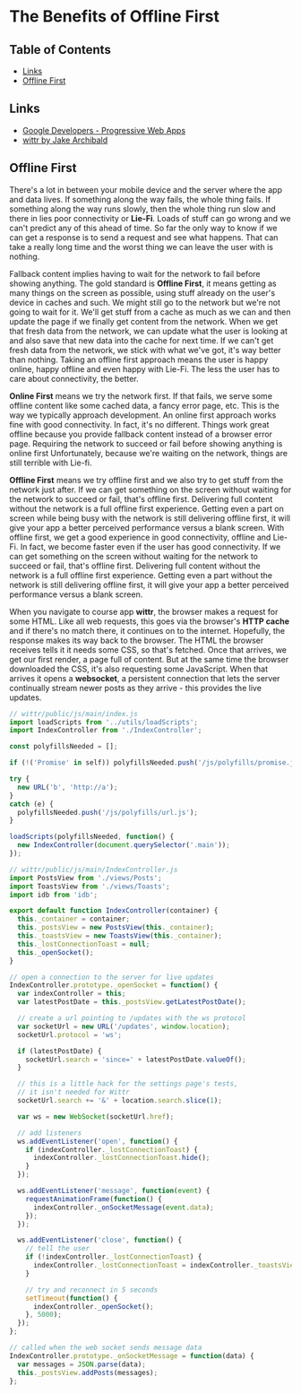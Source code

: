 # The Benefits of Offline First

## Table of Contents
* [Links](#links)
* [Offline First](#offline-first)

## Links
* [Google Developers - Progressive Web Apps](https://developers.google.com/web/progressive-web-apps/)
* [wittr by Jake Archibald](https://github.com/jakearchibald/wittr)

## Offline First
There's a lot in between your mobile device and the server where the app and data lives. If something along the way fails, the whole thing fails. If something along the way runs slowly, then the whole thing run slow and there in lies poor connectivity or **Lie-Fi**.
Loads of stuff can go wrong and we can't predict any of this ahead of time.
So far the only way to know if we can get a response is to send a request and see what happens.
That can take a really long time and the worst thing we can leave the user with is nothing.

Fallback content implies having to wait for the network to fail before showing anything.
The gold standard is **Offline First**, it means getting as many things on the screen as possible, using stuff already on the user's device in caches and such. We might still go to the network but we're not going to wait for it.
We'll get stuff from a cache as much as we can and then update the page if we finally get content from the network.
When we get that fresh data from the network, we can update what the user is looking at and also save that new data into the cache for next time. If we can't get fresh data from the network, we stick with what we've got, it's way better than nothing.
Taking an offline first approach means the user is happy online, happy offline and even happy with Lie-Fi. The less the user has to care about connectivity, the better.

**Online First** means we try the network first. If that fails, we serve some offline content like some cached data, a fancy error page, etc. This is the way we typically approach development.
An online first approach works fine with good connectivity. In fact, it's no different.
Things work great offline because you provide fallback content instead of a browser error page.
Requiring the network to succeed or fail before showing anything is online first
Unfortunately, because we're waiting on the network, things are still terrible with Lie-fi.

**Offline First** means we try offline first and we also try to get stuff from the network just after.
If we can get something on the screen without waiting for the network to succeed or fail, that's offline first. Delivering full content without the network is a full offline first experience.
Getting even a part on screen while being busy with the network is still delivering offline first, it will give your app a better perceived performance versus a blank screen.
With offline first, we get a good experience in good connectivity, offline and Lie-Fi.
In fact, we become faster even if the user has good connectivity.
If we can get something on the screen without waiting for the network to succeed or fail, that's offline first. Delivering full content without the network is a full offline first experience.
Getting even a part without the network is still delivering offline first, it will give your app a better perceived performance versus a blank screen.

When you navigate to course app **wittr**, the browser makes a request for some HTML.
Like all web requests, this goes via the browser's **HTTP cache** and if there's no match there, it continues on to the internet. Hopefully, the response makes its way back to the browser.
The HTML the browser receives tells it it needs some CSS, so that's fetched.
Once that arrives, we get our first render, a page full of content.
But at the same time the browser downloaded the CSS, it's also requesting some JavaScript.
When that arrives it opens a **websocket**, a persistent connection that lets the server continually stream newer posts as they arrive - this provides the live updates.

```javascript
// wittr/public/js/main/index.js
import loadScripts from '../utils/loadScripts';
import IndexController from './IndexController';

const polyfillsNeeded = [];

if (!('Promise' in self)) polyfillsNeeded.push('/js/polyfills/promise.js');

try {
  new URL('b', 'http://a');
}
catch (e) {
  polyfillsNeeded.push('/js/polyfills/url.js');
}

loadScripts(polyfillsNeeded, function() {
  new IndexController(document.querySelector('.main'));
});
```

```javascript
// wittr/public/js/main/IndexController.js
import PostsView from './views/Posts';
import ToastsView from './views/Toasts';
import idb from 'idb';

export default function IndexController(container) {
  this._container = container;
  this._postsView = new PostsView(this._container);
  this._toastsView = new ToastsView(this._container);
  this._lostConnectionToast = null;
  this._openSocket();
}

// open a connection to the server for live updates
IndexController.prototype._openSocket = function() {
  var indexController = this;
  var latestPostDate = this._postsView.getLatestPostDate();

  // create a url pointing to /updates with the ws protocol
  var socketUrl = new URL('/updates', window.location);
  socketUrl.protocol = 'ws';

  if (latestPostDate) {
    socketUrl.search = 'since=' + latestPostDate.valueOf();
  }

  // this is a little hack for the settings page's tests,
  // it isn't needed for Wittr
  socketUrl.search += '&' + location.search.slice(1);

  var ws = new WebSocket(socketUrl.href);

  // add listeners
  ws.addEventListener('open', function() {
    if (indexController._lostConnectionToast) {
      indexController._lostConnectionToast.hide();
    }
  });

  ws.addEventListener('message', function(event) {
    requestAnimationFrame(function() {
      indexController._onSocketMessage(event.data);
    });
  });

  ws.addEventListener('close', function() {
    // tell the user
    if (!indexController._lostConnectionToast) {
      indexController._lostConnectionToast = indexController._toastsView.show("Unable to connect. Retrying…");
    }

    // try and reconnect in 5 seconds
    setTimeout(function() {
      indexController._openSocket();
    }, 5000);
  });
};

// called when the web socket sends message data
IndexController.prototype._onSocketMessage = function(data) {
  var messages = JSON.parse(data);
  this._postsView.addPosts(messages);
};
```

